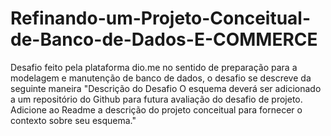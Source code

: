 # Refinando-um-Projeto-Conceitual-de-Banco-de-Dados-E-COMMERCE
Desafio feito pela plataforma dio.me no sentido de preparação para a modelagem e manutenção de banco de dados, o desafio se descreve da seguinte maneira "Descrição do Desafio O esquema deverá ser adicionado a um repositório do Github para futura avaliação do desafio de projeto. Adicione ao Readme a descrição do projeto conceitual para fornecer o contexto sobre seu esquema."
